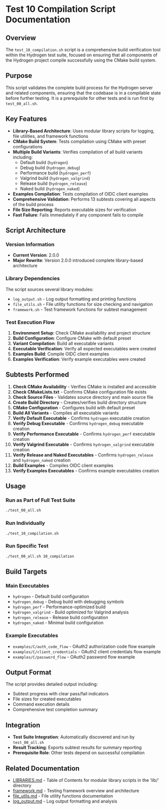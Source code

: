 # Test 10 Compilation Script Documentation

## Overview

The `test_10_compilation.sh` script is a comprehensive build verification tool within the Hydrogen test suite, focused on ensuring that all components of the Hydrogen project compile successfully using the CMake build system.

## Purpose

This script validates the complete build process for the Hydrogen server and related components, ensuring that the codebase is in a compilable state before further testing. It is a prerequisite for other tests and is run first by `test_00_all.sh`.

## Key Features

- **Library-Based Architecture**: Uses modular library scripts for logging, file utilities, and framework functions
- **CMake Build System**: Tests compilation using CMake with preset configurations
- **Multiple Build Variants**: Verifies compilation of all build variants including:
  - Default build (`hydrogen`)
  - Debug build (`hydrogen_debug`)
  - Performance build (`hydrogen_perf`)
  - Valgrind build (`hydrogen_valgrind`)
  - Release build (`hydrogen_release`)
  - Naked build (`hydrogen_naked`)
- **Examples Compilation**: Tests compilation of OIDC client examples
- **Comprehensive Validation**: Performs 13 subtests covering all aspects of the build process
- **File Size Reporting**: Reports executable sizes for verification
- **Fast Failure**: Fails immediately if any component fails to compile

## Script Architecture

### Version Information

- **Current Version**: 2.0.0
- **Major Rewrite**: Version 2.0.0 introduced complete library-based architecture

### Library Dependencies

The script sources several library modules:

- `log_output.sh` - Log output formatting and printing functions
- `file_utils.sh` - File utility functions for size checking and navigation
- `framework.sh` - Test framework functions for subtest management

### Test Execution Flow

1. **Environment Setup**: Check CMake availability and project structure
2. **Build Configuration**: Configure CMake with default preset
3. **Variant Compilation**: Build all executable variants
4. **Executable Verification**: Verify all expected executables were created
5. **Examples Build**: Compile OIDC client examples
6. **Examples Verification**: Verify example executables were created

## Subtests Performed

1. **Check CMake Availability** - Verifies CMake is installed and accessible
2. **Check CMakeLists.txt** - Confirms CMake configuration file exists
3. **Check Source Files** - Validates source directory and main source file
4. **Create Build Directory** - Creates/verifies build directory structure
5. **CMake Configuration** - Configures build with default preset
6. **Build All Variants** - Compiles all executable variants
7. **Verify Default Executable** - Confirms `hydrogen` executable creation
8. **Verify Debug Executable** - Confirms `hydrogen_debug` executable creation
9. **Verify Performance Executable** - Confirms `hydrogen_perf` executable creation
10. **Verify Valgrind Executable** - Confirms `hydrogen_valgrind` executable creation
11. **Verify Release and Naked Executables** - Confirms `hydrogen_release` and `hydrogen_naked` creation
12. **Build Examples** - Compiles OIDC client examples
13. **Verify Examples Executables** - Confirms example executables creation

## Usage

### Run as Part of Full Test Suite

```bash
./test_00_all.sh
```

### Run Individually

```bash
./test_10_compilation.sh
```

### Run Specific Test

```bash
./test_00_all.sh 10_compilation
```

## Build Targets

### Main Executables

- `hydrogen` - Default build configuration
- `hydrogen_debug` - Debug build with debugging symbols
- `hydrogen_perf` - Performance-optimized build
- `hydrogen_valgrind` - Build optimized for Valgrind analysis
- `hydrogen_release` - Release build configuration
- `hydrogen_naked` - Minimal build configuration

### Example Executables

- `examples/C/auth_code_flow` - OAuth2 authorization code flow example
- `examples/C/client_credentials` - OAuth2 client credentials flow example
- `examples/C/password_flow` - OAuth2 password flow example

## Output Format

The script provides detailed output including:

- Subtest progress with clear pass/fail indicators
- File sizes for created executables
- Command execution details
- Comprehensive test completion summary

## Integration

- **Test Suite Integration**: Automatically discovered and run by `test_00_all.sh`
- **Result Tracking**: Exports subtest results for summary reporting
- **Prerequisite Role**: Other tests depend on successful compilation

## Related Documentation

- [LIBRARIES.md](LIBRARIES.md) - Table of Contents for modular library scripts in the 'lib/' directory
- [framework.md](framework.md) - Testing framework overview and architecture
- [file_utils.md](file_utils.md) - File utility functions documentation
- [log_output.md](log_output.md) - Log output formatting and analysis
